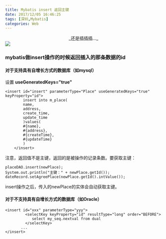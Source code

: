 ```yaml
---
title: Mybatis insert 返回主键
date: 2017/12/05 16:46:25
tags: [深圳,Mybatis]
categories: Web
---
```


<center>_还是插插插..._</center>
<img src="http://oyo2a85eo.bkt.clouddn.com/banner/tony.png">
<!-- more -->

### mybatis做insert操作的时候返回插入的那条数据的id

#### 对于支持具有自增长方式的数据库（如mysql）<br>
设置 **useGeneratedKeys="true"**
```
<insert id="insert" parameterType="Place" useGeneratedKeys="true" keyProperty="id">
        insert into m_place(
        name,
        address,
        create_time,
        update_time
        )values(
        #{name},
        #{address},
        #{createTime},
        #{updateTime}
        )
    </insert>
```
注意，返回值不是主键，返回的是被操作的记录条数。要获取主键：
```
placeDAO.insert(newPlace);
System.out.println("主键：" + newPlace.getId());
dateRecord.setAgreePlace(newPlace.getId().intValue());
```
insert操作之后，传入的newPlace的实体会自动获取主键。

#### 对于不支持具有自增长方式的数据库（如Oracle）<br>

```
<insert id="xxx" parameterType="yyy">
         <selectKey keyProperty="id" resultType="long" order="BEFORE">
            select my_seq.nextval from dual
         </selectKey>
       ...
</insert>
```

